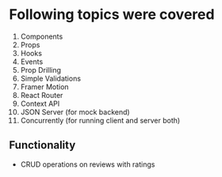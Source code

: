# Following topics were covered

1. Components
2. Props
3. Hooks
4. Events
5. Prop Drilling
6. Simple Validations
7. Framer Motion
8. React Router
9. Context API
10. JSON Server (for mock backend)
11. Concurrently (for running client and server both)

## Functionality

- CRUD operations on reviews with ratings
